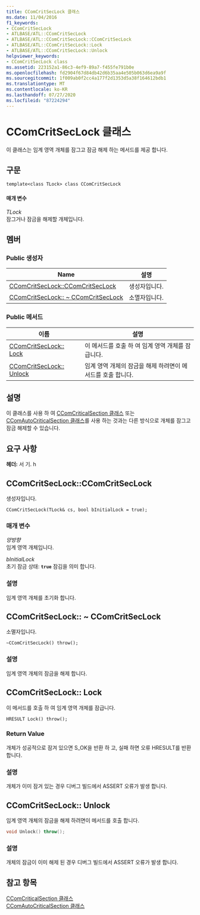 ```yaml
---
title: CComCritSecLock 클래스
ms.date: 11/04/2016
f1_keywords:
- CComCritSecLock
- ATLBASE/ATL::CComCritSecLock
- ATLBASE/ATL::CComCritSecLock::CComCritSecLock
- ATLBASE/ATL::CComCritSecLock::Lock
- ATLBASE/ATL::CComCritSecLock::Unlock
helpviewer_keywords:
- CComCritSecLock class
ms.assetid: 223152a1-86c3-4ef9-89a7-f455fe791b0e
ms.openlocfilehash: fd2904f67d84db42d6b35aa4e505b063d6ea9a9f
ms.sourcegitcommit: 1f009ab0f2cc4a177f2d1353d5a38f164612bdb1
ms.translationtype: MT
ms.contentlocale: ko-KR
ms.lasthandoff: 07/27/2020
ms.locfileid: "87224294"
---
```

# <a name="ccomcritseclock-class"></a>CComCritSecLock 클래스

이 클래스는 임계 영역 개체를 잠그고 잠금 해제 하는 메서드를 제공 합니다.

## <a name="syntax"></a>구문

```
template<class TLock> class CComCritSecLock
```

#### <a name="parameters"></a>매개 변수

*TLock*<br/>
잠그거나 잠금을 해제할 개체입니다.

## <a name="members"></a>멤버

### <a name="public-constructors"></a>Public 생성자

|Name|설명|
|----------|-----------------|
|[CComCritSecLock::CComCritSecLock](#ctor)|생성자입니다.|
|[CComCritSecLock:: ~ CComCritSecLock](#dtor)|소멸자입니다.|

### <a name="public-methods"></a>Public 메서드

|이름|설명|
|----------|-----------------|
|[CComCritSecLock:: Lock](#lock)|이 메서드를 호출 하 여 임계 영역 개체를 잠급니다.|
|[CComCritSecLock:: Unlock](#unlock)|임계 영역 개체의 잠금을 해제 하려면이 메서드를 호출 합니다.|

## <a name="remarks"></a>설명

이 클래스를 사용 하 여 [CComCriticalSection 클래스](../../atl/reference/ccomcriticalsection-class.md) 또는 [CComAutoCriticalSection 클래스](../../atl/reference/ccomautocriticalsection-class.md)를 사용 하는 것과는 다른 방식으로 개체를 잠그고 잠금 해제할 수 있습니다.

## <a name="requirements"></a>요구 사항

**헤더:** 서 기. h

## <a name="ccomcritseclockccomcritseclock"></a><a name="ctor"></a>CComCritSecLock::CComCritSecLock

생성자입니다.

```
CComCritSecLock(TLock& cs, bool bInitialLock = true);
```

### <a name="parameters"></a>매개 변수

*양방향*<br/>
임계 영역 개체입니다.

*bInitialLock*<br/>
초기 잠금 상태: **`true`** 잠김을 의미 합니다.

### <a name="remarks"></a>설명

임계 영역 개체를 초기화 합니다.

## <a name="ccomcritseclockccomcritseclock"></a><a name="dtor"></a>CComCritSecLock:: ~ CComCritSecLock

소멸자입니다.

```
~CComCritSecLock() throw();
```

### <a name="remarks"></a>설명

임계 영역 개체의 잠금을 해제 합니다.

## <a name="ccomcritseclocklock"></a><a name="lock"></a>CComCritSecLock:: Lock

이 메서드를 호출 하 여 임계 영역 개체를 잠급니다.

```
HRESULT Lock() throw();
```

### <a name="return-value"></a>Return Value

개체가 성공적으로 잠겨 있으면 S_OK을 반환 하 고, 실패 하면 오류 HRESULT를 반환 합니다.

### <a name="remarks"></a>설명

개체가 이미 잠겨 있는 경우 디버그 빌드에서 ASSERT 오류가 발생 합니다.

## <a name="ccomcritseclockunlock"></a><a name="unlock"></a>CComCritSecLock:: Unlock

임계 영역 개체의 잠금을 해제 하려면이 메서드를 호출 합니다.

```cpp
void Unlock() throw();
```

### <a name="remarks"></a>설명

개체의 잠금이 이미 해제 된 경우 디버그 빌드에서 ASSERT 오류가 발생 합니다.

## <a name="see-also"></a>참고 항목

[CComCriticalSection 클래스](../../atl/reference/ccomcriticalsection-class.md)<br/>
[CComAutoCriticalSection 클래스](../../atl/reference/ccomautocriticalsection-class.md)
